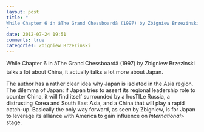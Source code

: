 ```yaml
---
layout: post
title: "
While Chapter 6 in âThe Grand Chessboardâ (1997) by Zbigniew Brzezinski talks a lot about China, it actually talks a  lot more about Japan.
"
date: 2012-07-24 19:51
comments: true
categories: Zbigniew Brzezinski
---
```


While Chapter 6 in âThe Grand Chessboardâ (1997) by Zbigniew Brzezinski talks a lot about China, it actually talks a  lot more about Japan.


The author has a rather clear idea why Japan is isolated in the Asia region. The dilemma of Japan: if Japan tries to assert its regional leadership role to counter China, it will find itself surrounded by a hosTILe Russia, a distrusting Korea and South East Asia, and  a China that will play a rapid catch-up. Basically the only way forward, as seen by Zbigniew, is for Japan to leverage its alliance with America to gain influence on *International*> stage.

